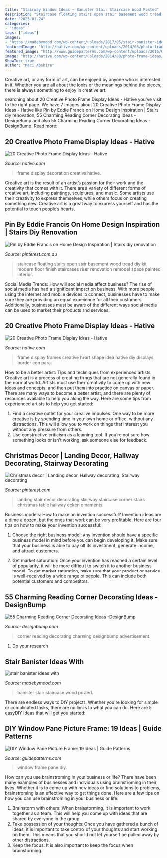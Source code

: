 ```yaml
---
title: "Stairway Window Ideas ~ Banister Stair Staircase Wood Posted"
description: "Staircase floating stairs open stair basement wood tread diy kit modern floor finish staircases riser renovation remodel space painted interior"
date: "2023-01-24"
categories:
- "ideas"
tags: ["ideas"]
images:
- "https://madebymood.com/wp-content/uploads/2017/05/stair-banister-ideas-with-.jpg"
featuredImage: "http://hative.com/wp-content/uploads/2014/08/photo-frame-ideas/9-heart-shape-photo-frames-on-wall.jpg"
featured_image: "http://www.guidepatterns.com/wp-content/uploads/2016/02/Window-Picture-Frame.jpg"
image: "http://hative.com/wp-content/uploads/2014/08/photo-frame-ideas/9-heart-shape-photo-frames-on-wall.jpg"
ShowToc: true
author: "Maci Abshire"
---
```



Creative art, or any form of art, can be enjoyed by anyone who is interested in it. Whether you are all about the looks or the meanings behind the pieces, there is always something to enjoy in creative art.

	

		
searching about 20 Creative Photo Frame Display Ideas - Hative you've visit to the right page. We have 7 Images about 20 Creative Photo Frame Display Ideas - Hative like Pin by Eddie Francis on Home Design Inspiration | Stairs diy renovation, 55 Charming Reading Corner Decorating Ideas -DesignBump and also 55 Charming Reading Corner Decorating Ideas -DesignBump. Read more:
		
    
## 20 Creative Photo Frame Display Ideas - Hative

<img loading=lazy src="https://hative.com/wp-content/uploads/2014/08/photo-frame-ideas/15-stairwell-photo-wall-decoration.jpg" onerror="this.onerror=null;this.src='https://tse1.mm.bing.net/th?id=OIP.DDzoKH5ls5A57y_QTRu71AHaLH&amp;pid=15.1';" alt="20 Creative Photo Frame Display Ideas - Hative">

_Source: hative.com_

>frame display decoration creative hative. 

	

Creative art is the result of an artist’s passion for their work and the creativity that comes with it. There are a variety of different forms of creative art, including paintings, sculptures, and music. Some artists use their creativity to express themselves, while others focus on creating something new. Creative art is a great way to express yourself and has the potential to touch people’s hearts.

    
## Pin By Eddie Francis On Home Design Inspiration | Stairs Diy Renovation

<img loading=lazy src="https://i.pinimg.com/originals/9e/26/47/9e2647153bde2a5fe8c74b13ec8c014c.jpg" onerror="this.onerror=null;this.src='https://tse3.mm.bing.net/th?id=OIP.UeuWJQ_Krk9oa-pYGLT0YAHaJ6&amp;pid=15.1';" alt="Pin by Eddie Francis on Home Design Inspiration | Stairs diy renovation">

_Source: pinterest.com.au_

>staircase floating stairs open stair basement wood tread diy kit modern floor finish staircases riser renovation remodel space painted interior. 

	

Social Media Trends: How will social media affect business?
The rise of social media has had a significant impact on business. With more people using the internet and mobile devices to connect, businesses have to make sure they are providing an equal experience for all their customers. Additionally, businesses must be aware of the different ways social media can be used to market their products and services.

    
## 20 Creative Photo Frame Display Ideas - Hative

<img loading=lazy src="http://hative.com/wp-content/uploads/2014/08/photo-frame-ideas/9-heart-shape-photo-frames-on-wall.jpg" onerror="this.onerror=null;this.src='https://tse3.mm.bing.net/th?id=OIP.sVm0esjJEpLN_7M630sUmAHaLI&amp;pid=15.1';" alt="20 Creative Photo Frame Display Ideas - Hative">

_Source: hative.com_

>frame display frames creative heart shape idea hative diy displays border con para. 

	

How to be a better artist: Tips and techniques from experienced artists
Creative art is a process of creating things that are not generally found in the normal world. Artists must use their creativity to come up with new ideas and concepts, and then put them into practice on canvas or paper. There are many ways to become a better artist, and there are plenty of resources available to help you along the way. Here are some tips from experienced artists to help you get started: 
1. Find a creative outlet for your creative impulses. One way to be more creative is by spending time in your own home or office, without any distractions. This will allow you to work on things that interest you without any pressure from others. 
2. Use constructive criticism as a learning tool. If you’re not sure how something looks or isn’t working, ask someone else for feedback.

    
## Christmas Decor | Landing Decor, Hallway Decorating, Stairway Decorating

<img loading=lazy src="https://i.pinimg.com/originals/78/01/f1/7801f19fe2ad08aeb0b1bd1719b87ed5.jpg" onerror="this.onerror=null;this.src='https://tse2.mm.bing.net/th?id=OIP.xX2EFQNUUKGBfpNP9Rd97wHaJ4&amp;pid=15.1';" alt="Christmas decor | Landing decor, Hallway decorating, Stairway decorating">

_Source: pinterest.com_

>landing stair decor decorating stairway staircase corner stairs christmas table hallway ecken ornaments. 

	

Business models: How to make an invention successful?
Invention ideas are a dime a dozen, but the ones that work can be very profitable. Here are four tips on how to make your invention successful:
1. Choose the right business model: Any invention should have a specific business model in mind before you can begin developing it. Make sure that your business is able to pay off its investment, generate income, and attract customers.

2. Get market saturation: Once your invention has reached a certain level of popularity, it will be more difficult to switch it to another business model. To get market saturation, make sure that your product or service is well-received by a wide range of people. This can include both potential customers and competitors.


    
## 55 Charming Reading Corner Decorating Ideas -DesignBump

<img loading=lazy src="https://designbump.com/wp-content/uploads/2015/11/reading-corner-nook15.jpg" onerror="this.onerror=null;this.src='https://tse1.mm.bing.net/th?id=OIP.jMiaANAbVp8b259YGktSxAHaLG&amp;pid=15.1';" alt="55 Charming Reading Corner Decorating Ideas -DesignBump">

_Source: designbump.com_

>corner reading decorating charming designbump advertisement. 

	

1. Do your research

    
## Stair Banister Ideas With

<img loading=lazy src="https://madebymood.com/wp-content/uploads/2017/05/stair-banister-ideas-with-.jpg" onerror="this.onerror=null;this.src='https://tse1.mm.bing.net/th?id=OIP.RODykzKrquSS0HjKnuMS9QHaLH&amp;pid=15.1';" alt="stair banister ideas with">

_Source: madebymood.com_

>banister stair staircase wood posted. 

	

There are endless ways to DIY projects. Whether you're looking for simple or complicated tasks, there are no limits to what you can do. Here are 5 easyDIY ideas that will get you started: 

    
## DIY Window Pane Picture Frame: 19 Ideas | Guide Patterns

<img loading=lazy src="http://www.guidepatterns.com/wp-content/uploads/2016/02/Window-Picture-Frame.jpg" onerror="this.onerror=null;this.src='https://tse1.mm.bing.net/th?id=OIP.QhAspvQ_zOkhSAZuKNSRWAHaE8&amp;pid=15.1';" alt="DIY Window Pane Picture Frame: 19 Ideas | Guide Patterns">

_Source: guidepatterns.com_

>window frame pane diy. 

	

How can you use brainstroming in your business or life?
There have been many examples of businesses and individuals using brainstroming in their lives. Whether it is to come up with new ideas or find solutions to problems, brainstroming is an effective way to get things done. Here are a few tips on how you can use brainstroming in your business or life: 
1. Brainstorm with others: When brainstorming, it is important to work together as a team. This will help you come up with ideas that are shared by everyone in the group. 
2. Take possession of your thoughts: Once you have gathered a bunch of ideas, it is important to take control of your thoughts and start working on them. This means that you should not let yourself be pulled away by other distractions. 
3. Keep the focus: It is also important to keep the focus when brainstorming.

